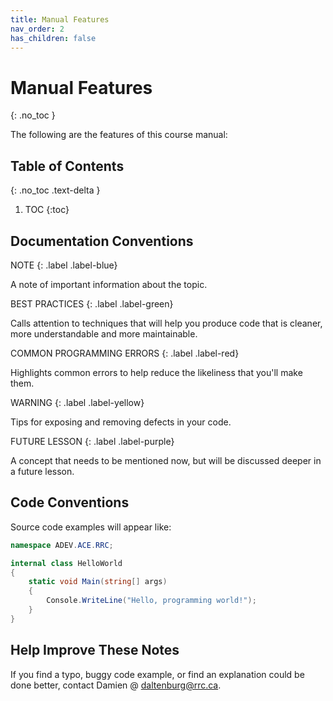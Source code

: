 ```yaml
---
title: Manual Features
nav_order: 2
has_children: false
---
```


# Manual Features
{: .no_toc }

The following are the features of this course manual:

## Table of Contents
{: .no_toc .text-delta }

1. TOC
{:toc}

## Documentation Conventions

NOTE
{: .label .label-blue}

A note of important information about the topic.

BEST PRACTICES
{: .label .label-green}

Calls attention to techniques that will help you produce code that is cleaner, more understandable and more maintainable.

COMMON PROGRAMMING ERRORS
{: .label .label-red}

Highlights common errors to help reduce the likeliness that you'll make them.

WARNING
{: .label .label-yellow}

Tips for exposing and removing defects in your code.

FUTURE LESSON
{: .label .label-purple}

A concept that needs to be mentioned now, but will be discussed deeper in a future lesson.

## Code Conventions

Source code examples will appear like:

```csharp
namespace ADEV.ACE.RRC;

internal class HelloWorld
{
    static void Main(string[] args)
    {
        Console.WriteLine("Hello, programming world!");
    }
}
```

## Help Improve These Notes

If you find a typo, buggy code example, or find an explanation could be done better, contact Damien @ [daltenburg@rrc.ca](mailto:daltenburg@rrc.ca).